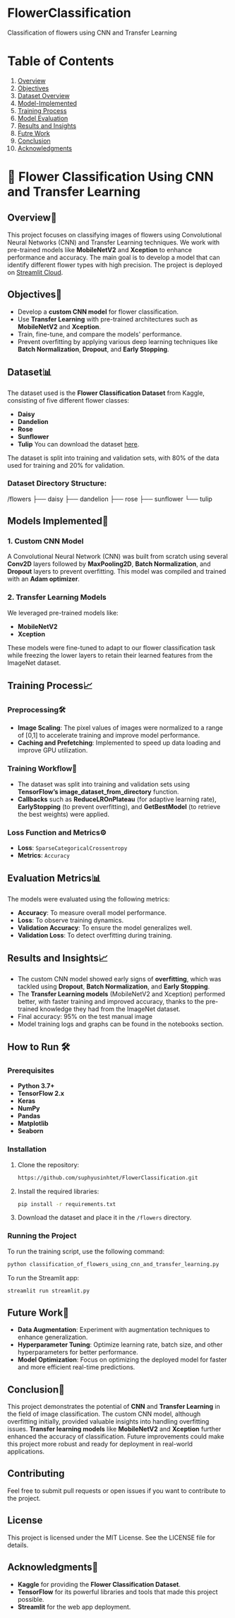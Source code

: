 # FlowerClassification
Classification of flowers using CNN and Transfer Learning
# Table of Contents
1. [Overview](#overview)
2. [Objectives](#objectives)
3. [Dataset Overview](#dataset)
5. [Model-Implemented](#models-implemented)
6. [Training Process](#training-process)
7. [Model Evaluation](#evaluation-metrics)
8. [Results and Insights](#results-and-insights)
9. [Futre Work](#future-work)
10. [Conclusion](#conclusion)
11. [Acknowledgments](#acknowledgments)

# 🌸 Flower Classification Using CNN and Transfer Learning

## Overview🌟

This project focuses on classifying images of flowers using Convolutional Neural Networks (CNN) and Transfer Learning techniques. We work with pre-trained models like **MobileNetV2** and **Xception** to enhance performance and accuracy. The main goal is to develop a model that can identify different flower types with high precision. The project is deployed on [Streamlit Cloud](https://flowerclassification-123.streamlit.app/).

## Objectives🎯

- Develop a **custom CNN model** for flower classification.
- Use **Transfer Learning** with pre-trained architectures such as **MobileNetV2** and **Xception**.
- Train, fine-tune, and compare the models' performance.
- Prevent overfitting by applying various deep learning techniques like **Batch Normalization**, **Dropout**, and **Early Stopping**.

## Dataset📊

The dataset used is the **Flower Classification Dataset** from Kaggle, consisting of five different flower classes:
- **Daisy**
- **Dandelion**
- **Rose**
- **Sunflower**
- **Tulip**
You can download the dataset [here]( https://www.kaggle.com/datasets/alxmamaev/flowers-recognition).

The dataset is split into training and validation sets, with 80% of the data used for training and 20% for validation.

### Dataset Directory Structure:
/flowers ├── daisy ├── dandelion ├── rose ├── sunflower └── tulip

## Models Implemented🤖

### 1. Custom CNN Model
A Convolutional Neural Network (CNN) was built from scratch using several **Conv2D** layers followed by **MaxPooling2D**, **Batch Normalization**, and **Dropout** layers to prevent overfitting. This model was compiled and trained with an **Adam optimizer**.

### 2. Transfer Learning Models
We leveraged pre-trained models like:
- **MobileNetV2**
- **Xception**

These models were fine-tuned to adapt to our flower classification task while freezing the lower layers to retain their learned features from the ImageNet dataset.

## Training Process📈

### Preprocessing🛠️
- **Image Scaling**: The pixel values of images were normalized to a range of [0,1] to accelerate training and improve model performance.
- **Caching and Prefetching**: Implemented to speed up data loading and improve GPU utilization.
  
### Training Workflow🚀
- The dataset was split into training and validation sets using **TensorFlow’s image_dataset_from_directory** function.
- **Callbacks** such as **ReduceLROnPlateau** (for adaptive learning rate), **EarlyStopping** (to prevent overfitting), and **GetBestModel** (to retrieve the best weights) were applied.
  
### Loss Function and Metrics⚙️
- **Loss**: `SparseCategoricalCrossentropy`
- **Metrics**: `Accuracy`

## Evaluation Metrics📊

The models were evaluated using the following metrics:
- **Accuracy**: To measure overall model performance.
- **Loss**: To observe training dynamics.
- **Validation Accuracy**: To ensure the model generalizes well.
- **Validation Loss**: To detect overfitting during training.

## Results and Insights📈

- The custom CNN model showed early signs of **overfitting**, which was tackled using **Dropout**, **Batch Normalization**, and **Early Stopping**.
- The **Transfer Learning models** (MobileNetV2 and Xception) performed better, with faster training and improved accuracy, thanks to the pre-trained knowledge they had from the ImageNet dataset.
- Final accuracy: 95% on the test manual image 
- Model training logs and graphs can be found in the notebooks section.

## How to Run 🛠️

### Prerequisites
- **Python 3.7+**
- **TensorFlow 2.x**
- **Keras**
- **NumPy**
- **Pandas**
- **Matplotlib**
- **Seaborn**

### Installation
1. Clone the repository:
    ```bash
    https://github.com/suphyusinhtet/FlowerClassification.git
    ```
2. Install the required libraries:
    ```bash
    pip install -r requirements.txt
    ```
3. Download the dataset and place it in the `/flowers` directory.

### Running the Project
To run the training script, use the following command:
```bash
python classification_of_flowers_using_cnn_and_transfer_learning.py
 ```
To run the Streamlit app:
```bash
streamlit run streamlit.py
 ```
## Future Work🔮

- **Data Augmentation**: Experiment with augmentation techniques to enhance generalization.
- **Hyperparameter Tuning**: Optimize learning rate, batch size, and other hyperparameters for better performance.
- **Model Optimization**: Focus on optimizing the deployed model for faster and more efficient real-time predictions.

## Conclusion🌟

This project demonstrates the potential of **CNN** and **Transfer Learning** in the field of image classification. The custom CNN model, although overfitting initially, provided valuable insights into handling overfitting issues. **Transfer learning models** like **MobileNetV2** and **Xception** further enhanced the accuracy of classification. Future improvements could make this project more robust and ready for deployment in real-world applications.

## Contributing

Feel free to submit pull requests or open issues if you want to contribute to the project.

## License

This project is licensed under the MIT License. See the LICENSE file for details.

## Acknowledgments🙏

- **Kaggle** for providing the **Flower Classification Dataset**.
- **TensorFlow** for its powerful libraries and tools that made this project possible.
- **Streamlit** for the web app deployment.
